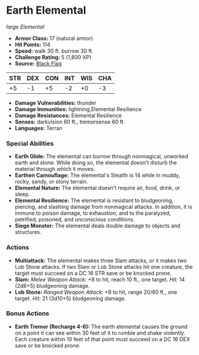 # Earth Elemental

*large* *Elemental*

- **Armor Class:** 17 (natural armor)
- **Hit Points:** 114 
- **Speed:** walk 30 ft. burrow 30 ft.
- **Challenge Rating:** 5 (1,800 XP)
- **Source:** [Black Flag](https://koboldpress.com/kpstore/product/tovrpg-pg-mv/)

| STR | DEX | CON | INT | WIS | CHA |
| --- | --- | --- | --- | --- | --- |
| +5 | -1 | +5 | -2 | +0 | -3 |

- **Damage Vulnerabilities:** thunder
- **Damage Immunities:** lightning,Elemental Resilience
- **Damage Resistances:** Elemental Resilience
- **Senses:** darkvision 60 ft., tremorsense 60 ft.
- **Languages:** Terran

### Special Abilities

- **Earth Glide:** The elemental can burrow through nonmagical, unworked earth and stone. While doing so, the elemental doesn't disturb the material through which it moves.
- **Earthen Camouflage:** The elemental's Stealth is 14 while in muddy, rocky, sandy, or stony terrain.
- **Elemental Nature:** The elemental doesn't require air, food, drink, or sleep.
- **Elemental Resilience:** The elemental is resistant to bludgeoning, piercing, and slashing damage from nonmagical attacks. In addition, it is immune to poison damage, to exhaustion, and to the paralyzed, petrified, poisoned, and unconscious conditions.
- **Siege Monster:** The elemental deals double damage to objects and structures.

### Actions

- **Multiattack:** The elemental makes three Slam attacks, or it makes two Lob Stone attacks. If two Slam or Lob Stone attacks hit one creature, the target must succeed on a DC 16 STR save or be knocked prone.
- **Slam:** _Melee Weapon Attack:_ +8 to hit, reach 10 ft., one target. _Hit:_ 14 (2d8+5) bludgeoning damage.
- **Lob Stone:** _Ranged Weapon Attack:_ +8 to hit, range 20/60 ft., one target. _Hit:_ 21 (3d10+5) bludgeoning damage.

### Bonus Actions

- **Earth Tremor (Recharge 4-6):** The earth elemental causes the ground on a point it can see within 30 feet of it to rumble and shake violently. Each creature within 10 feet of that point must succeed on a DC 16 DEX save or be knocked prone.
